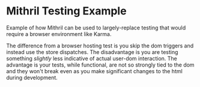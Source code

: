 # Mithril Testing Example

Example of how Mithril can be used to largely-replace testing that would
require a browser environment like Karma.

The difference from a browser hosting test is you skip the dom triggers and
instead use the store dispatches. The disadvantage is you are testing something
_slightly_ less indicative of actual user-dom interaction. The advantage is your
tests, while functional, are not so strongly tied to the dom and they won't break
even as you make significant changes to the html during development.